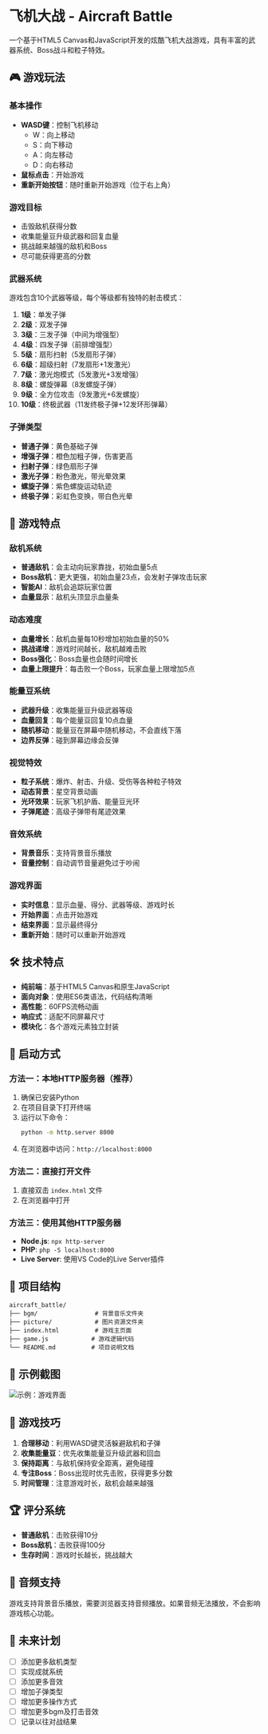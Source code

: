 # 飞机大战 - Aircraft Battle

一个基于HTML5 Canvas和JavaScript开发的炫酷飞机大战游戏，具有丰富的武器系统、Boss战斗和粒子特效。

## 🎮 游戏玩法

### 基本操作
- **WASD键**：控制飞机移动
  - W：向上移动
  - S：向下移动
  - A：向左移动
  - D：向右移动
- **鼠标点击**：开始游戏
- **重新开始按钮**：随时重新开始游戏（位于右上角）

### 游戏目标
- 击毁敌机获得分数
- 收集能量豆升级武器和回复血量
- 挑战越来越强的敌机和Boss
- 尽可能获得更高的分数

### 武器系统
游戏包含10个武器等级，每个等级都有独特的射击模式：

1. **1级**：单发子弹
2. **2级**：双发子弹
3. **3级**：三发子弹（中间为增强型）
4. **4级**：四发子弹（前排增强型）
5. **5级**：扇形扫射（5发扇形子弹）
6. **6级**：超级扫射（7发扇形+1发激光）
7. **7级**：激光炮模式（5发激光+3发增强）
8. **8级**：螺旋弹幕（8发螺旋子弹）
9. **9级**：全方位攻击（9发激光+6发螺旋）
10. **10级**：终极武器（11发终极子弹+12发环形弹幕）

### 子弹类型
- **普通子弹**：黄色基础子弹
- **增强子弹**：橙色加粗子弹，伤害更高
- **扫射子弹**：绿色扇形子弹
- **激光子弹**：粉色激光，带光晕效果
- **螺旋子弹**：紫色螺旋运动轨迹
- **终极子弹**：彩虹色变换，带白色光晕

## 🚀 游戏特点

### 敌机系统
- **普通敌机**：会主动向玩家靠拢，初始血量5点
- **Boss敌机**：更大更强，初始血量23点，会发射子弹攻击玩家
- **智能AI**：敌机会追踪玩家位置
- **血量显示**：敌机头顶显示血量条

### 动态难度
- **血量增长**：敌机血量每10秒增加初始血量的50%
- **挑战递增**：游戏时间越长，敌机越难击败
- **Boss强化**：Boss血量也会随时间增长
- **血量上限提升**：每击败一个Boss，玩家血量上限增加5点

### 能量豆系统
- **武器升级**：收集能量豆升级武器等级
- **血量回复**：每个能量豆回复10点血量
- **随机移动**：能量豆在屏幕中随机移动，不会直线下落
- **边界反弹**：碰到屏幕边缘会反弹

### 视觉特效
- **粒子系统**：爆炸、射击、升级、受伤等各种粒子特效
- **动态背景**：星空背景动画
- **光环效果**：玩家飞机护盾、能量豆光环
- **子弹尾迹**：高级子弹带有尾迹效果

### 音效系统
- **背景音乐**：支持背景音乐播放
- **音量控制**：自动调节音量避免过于吵闹

### 游戏界面
- **实时信息**：显示血量、得分、武器等级、游戏时长
- **开始界面**：点击开始游戏
- **结束界面**：显示最终得分
- **重新开始**：随时可以重新开始游戏

## 🛠️ 技术特点

- **纯前端**：基于HTML5 Canvas和原生JavaScript
- **面向对象**：使用ES6类语法，代码结构清晰
- **高性能**：60FPS流畅动画
- **响应式**：适配不同屏幕尺寸
- **模块化**：各个游戏元素独立封装

## 🚀 启动方式

### 方法一：本地HTTP服务器（推荐）
1. 确保已安装Python
2. 在项目目录下打开终端
3. 运行以下命令：
   ```bash
   python -m http.server 8000
   ```
4. 在浏览器中访问：`http://localhost:8000`

### 方法二：直接打开文件
1. 直接双击 `index.html` 文件
2. 在浏览器中打开

### 方法三：使用其他HTTP服务器
- **Node.js**: `npx http-server`
- **PHP**: `php -S localhost:8000`
- **Live Server**: 使用VS Code的Live Server插件

## 📁 项目结构

```
aircraft_battle/
├── bgm/                # 背景音乐文件夹
├── picture/            # 图片资源文件夹
├── index.html          # 游戏主页面
├── game.js            # 游戏逻辑代码
└── README.md          # 项目说明文档
```

## 📸 示例截图

![示例：游戏界面](picture/demo.png)

## 🎯 游戏技巧

1. **合理移动**：利用WASD键灵活躲避敌机和子弹
2. **收集能量豆**：优先收集能量豆升级武器和回血
3. **保持距离**：与敌机保持安全距离，避免碰撞
4. **专注Boss**：Boss出现时优先击败，获得更多分数
5. **时间管理**：注意游戏时长，敌机会越来越强

## 🏆 评分系统

- **普通敌机**：击败获得10分
- **Boss敌机**：击败获得100分
- **生存时间**：游戏时长越长，挑战越大

## 🎵 音频支持

游戏支持背景音乐播放，需要浏览器支持音频播放。如果音频无法播放，不会影响游戏核心功能。

## 🌟 未来计划

- [ ] 添加更多敌机类型
- [ ] 实现成就系统
- [ ] 添加更多音效
- [ ] 增加子弹类型
- [ ] 增加更多操作方式
- [ ] 增加更多bgm及打击音效
- [ ] 记录以往对战结果